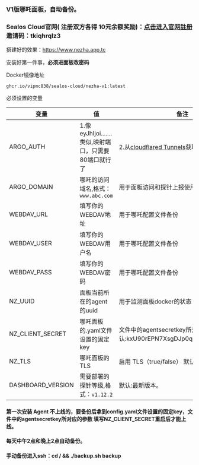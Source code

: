 ### V1版哪吒面板，自动备份。

### Sealos Cloud官网( 注册双方各得 10元余额奖励)：[点击进入官网註册](https://cloud.sealos.run/?uid=tkiqhrqlz3) 邀请码：tkiqhrqlz3

搭建好的效果：https://www.nezha.app.tc

安装好第一件事，**必须进面板改密码**

Docker镜像地址
```
ghcr.io/vipmc838/sealos-cloud/nezha-v1:latest
```
必须设置的变量

| 变量 | 值 | 备注 |
| --- | --- | --- |
ARGO_AUTH | 1.像eyJhIjoi.......类似,映射端口，只需要80端口就行了 | 2.从[cloudflared Tunnels](https://one.dash.cloudflare.com/)获取的 Argo Token | 
ARGO_DOMAIN | 哪吒的访问域名,格式：`www.abc.com` | 用于面板访问和探针上报使用 |
WEBDAV_URL | 填写你的WEBDAV地址 | 用于哪吒配置文件备份 |
WEBDAV_USER | 填写你的WEBDAV用户名 | 用于哪吒配置文件备份 |
WEBDAV_PASS | 填写你的WEBDAV密码 | 用于哪吒配置文件备份 |
NZ_UUID | 面板当前所在的agent的uuid | 用于监测面板docker的状态 |
NZ_CLIENT_SECRET | 哪吒面板的.yaml文件设置的固定key | 文件中的agentsecretkey所对应的参数 默认:kxU90rEPN7XsgDJp0qCG87UGdFYoTFkE|
NZ_TLS | 哪吒面板的TLS | 启用 TLS（true/false） 默认:false|
DASHBOARD_VERSION | 需要部署的探针等级,格式：`v1.12.2`| 默认:最新版本。 |


#### 第一次安装 Agent 不上线的，要备份后拿到config.yaml文件设置的固定key，文件中的agentsecretkey所对应的参数 填写NZ_CLIENT_SECRET重启后才能上线。

#### 每天中午2点和晚上2点自动备份。

#### 手动备份进入ssh：cd / && ./backup.sh backup
